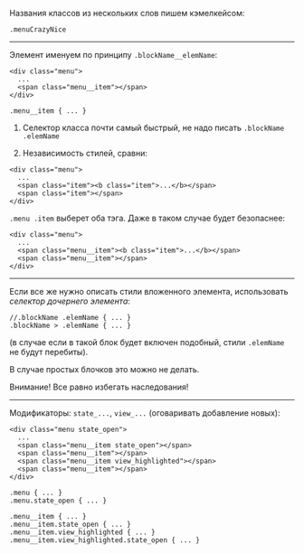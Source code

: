 Названия классов из нескольких слов пишем кэмелкейсом:
```
.menuCrazyNice
```

---

Элемент именуем по принципу `.blockName__elemName`:
```
<div class="menu">
  ...
  <span class="menu__item"></span>
</div>
```
```
.menu__item { ... }
```
1) Селектор класса почти самый быстрый, не надо писать `.blockName .elemName` 

2) Независимость стилей, сравни: 
```
<div class="menu">
  ...
  <span class="item"><b class="item">...</b></span>
  <span class="item"></span>
</div>
```
`.menu .item` выберет оба тэга. Даже в таком случае будет безопаснее:
```
<div class="menu">
  ...
  <span class="menu__item"><b class="item">...</b></span>
  <span class="menu__item"></span>
</div>
```
 
 ---
 
Если все же нужно описать стили вложенного элемента, использовать _селектор дочернего элемента_:
```
//.blockName .elemName { ... } 
.blockName > .elemName { ... }
```
(в случае если в такой блок будет включен подобный, стили `.elemName` не будут перебиты).

В случае простых блочков это можно не делать.

Внимание! Все равно избегать наследования!

 ---
 
 Модификаторы: `state_...`, `view_...` (оговаривать добавление новых):
```
<div class="menu state_open">
  ...
  <span class="menu__item state_open"></span>
  <span class="menu__item"></span>
  <span class="menu__item view_highlighted"></span>
  <span class="menu__item"></span>
</div>
```
```
.menu { ... }
.menu.state_open { ... }

.menu__item { ... }
.menu__item.state_open { ... }
.menu__item.view_highlighted { ... }
.menu__item.view_highlighted.state_open { ... }
```
